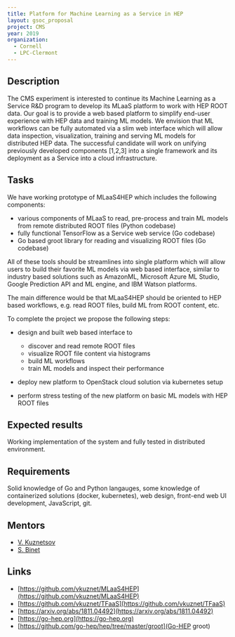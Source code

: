 ```yaml
---
title: Platform for Machine Learning as a Service in HEP
layout: gsoc_proposal
project: CMS
year: 2019
organization: 
  - Cornell
  - LPC-Clermont
---
```


## Description

The CMS experiment is interested to continue its Machine Learning as a Service
R&D program to develop its MLaaS platform to work with HEP ROOT data. Our goal is
to provide a web based platform to simplify end-user experience with HEP
data and training ML models. We envision that ML workflows can be fully
automated via a slim web interface which will allow data inspection, visualization,
training and serving ML models for distributed HEP data. The successful
candidate will work on unifying previously developed components [1,2,3] into
a single framework and its deployment as a Service into a cloud infrastructure.

## Tasks

We have working prototype of MLaaS4HEP which includes the following components:

  * various components of MLaaS to read, pre-process and train ML models
    from remote distributed ROOT files (Python codebase)
  * fully functional TensorFlow as a Service web service (Go codebase)
  * Go based groot library for reading and visualizing ROOT files (Go codebase)

All of these tools should be streamlines into single platform which will allow
users to build their favorite ML models via web based interface, similar to
industry based solutions such as AmazonML, Microsoft Azure ML Studio, Google
Prediction API and ML engine, and IBM Watson platforms.

The main difference would be that MLaaS4HEP should be oriented to HEP
based workflows, e.g. read ROOT files, build ML from ROOT content, etc.

To complete the project we propose the following steps:

  * design and built web based interface to

    * discover and read remote ROOT files
    * visualize ROOT file content via histograms
    * build ML workflows
    * train ML models and inspect their performance

  * deploy new platform to OpenStack cloud solution via kubernetes setup
  * perform stress testing of the new platform on basic ML models with HEP ROOT
    files

## Expected results
Working implementation of the system and fully tested in distributed environment.

## Requirements
Solid knowledge of Go and Python langauges, some knowledge of containerized
solutions (docker, kubernetes), web design, front-end web UI development, JavaScript, git.

## Mentors 
  * [V. Kuznetsov](mailto:vkuznet@gmail.com)
  * [S. Binet](mailto:binet@cern.ch)

## Links
  * [https://github.com/vkuznet/MLaaS4HEP](https://github.com/vkuznet/MLaaS4HEP)
  * [https://github.com/vkuznet/TFaaS](https://github.com/vkuznet/TFaaS)
  * [https://arxiv.org/abs/1811.04492](https://arxiv.org/abs/1811.04492)
  * [https://go-hep.org](https://go-hep.org)
  * [https://github.com/go-hep/hep/tree/master/groot](Go-HEP groot)
